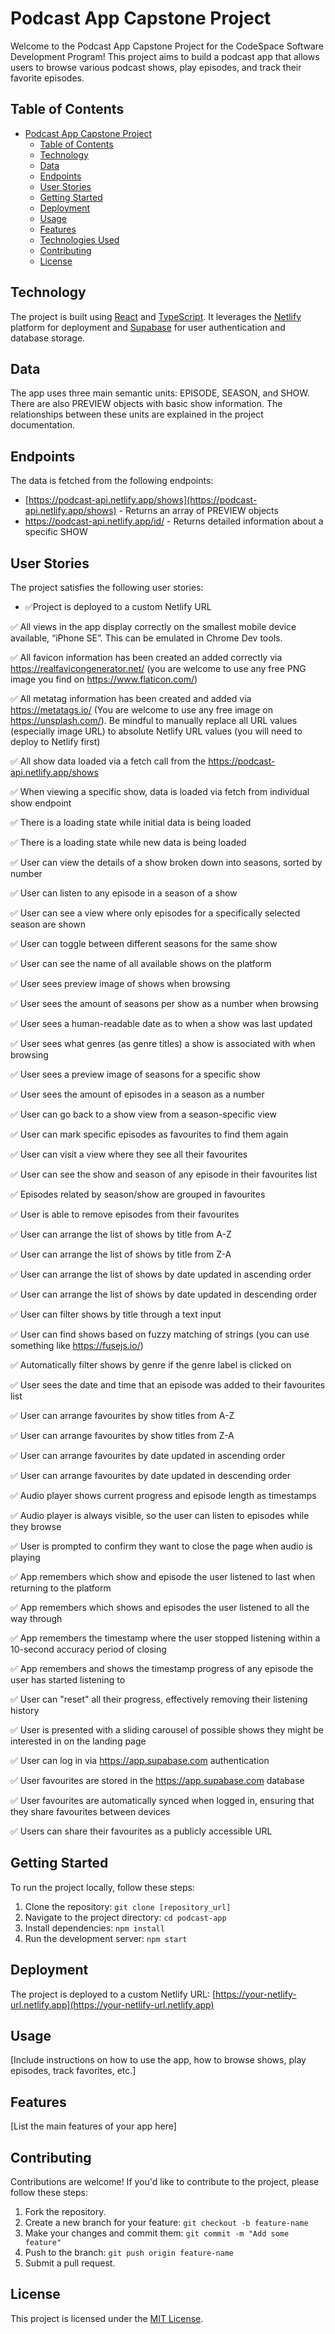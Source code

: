 # Podcast App Capstone Project

Welcome to the Podcast App Capstone Project for the CodeSpace Software Development Program! This project aims to build a podcast app that allows users to browse various podcast shows, play episodes, and track their favorite episodes.

## Table of Contents

- [Podcast App Capstone Project](#podcast-app-capstone-project)
  - [Table of Contents](#table-of-contents)
  - [Technology](#technology)
  - [Data](#data)
  - [Endpoints](#endpoints)
  - [User Stories](#user-stories)
  - [Getting Started](#getting-started)
  - [Deployment](#deployment)
  - [Usage](#usage)
  - [Features](#features)
  - [Technologies Used](#technologies-used)
  - [Contributing](#contributing)
  - [License](#license)

## Technology

The project is built using [React](https://reactjs.org/) and [TypeScript](https://www.typescriptlang.org/). It leverages the [Netlify](https://www.netlify.com/) platform for deployment and [Supabase](https://supabase.io/) for user authentication and database storage.

## Data

The app uses three main semantic units: EPISODE, SEASON, and SHOW. There are also PREVIEW objects with basic show information. The relationships between these units are explained in the project documentation.

## Endpoints

The data is fetched from the following endpoints:

- [https://podcast-api.netlify.app/shows](https://podcast-api.netlify.app/shows) - Returns an array of PREVIEW objects
- [https://podcast-api.netlify.app/id/<ID>](https://podcast-api.netlify.app/id/<ID>) - Returns detailed information about a specific SHOW

## User Stories

The project satisfies the following user stories:

- ✅Project is deployed to a custom Netlify URL

✅ All views in the app display correctly on the smallest mobile device available, “iPhone SE”. This can be emulated in Chrome Dev tools.

✅ All favicon information has been created an added correctly via https://realfavicongenerator.net/ (you are welcome to use any free PNG image you find on https://www.flaticon.com/)

✅ All metatag information has been created and added via https://metatags.io/ (You are welcome to use any free image on https://unsplash.com/). Be mindful to manually replace all URL values (especially image URL) to absolute Netlify URL values (you will need to deploy to Netlify first)

✅ All show data loaded via a fetch call from the https://podcast-api.netlify.app/shows

✅ When viewing a specific show, data is loaded via fetch from individual show endpoint

✅ There is a loading state while initial data is being loaded

✅ There is a loading state while new data is being loaded

✅ User can view the details of a show broken down into seasons, sorted by number

✅ User can listen to any episode in a season of a show

✅ User can see a view where only episodes for a specifically selected season are shown

✅ User can toggle between different seasons for the same show

✅ User can see the name of all available shows on the platform

✅ User sees preview image of shows when browsing

✅ User sees the amount of seasons per show as a number when browsing

✅ User sees a human-readable date as to when a show was last updated

✅ User sees what genres (as genre titles) a show is associated with when browsing

✅ User sees a preview image of seasons for a specific show

✅ User sees the amount of episodes in a season as a number

✅ User can go back to a show view from a season-specific view

✅ User can mark specific episodes as favourites to find them again

✅ User can visit a view where they see all their favourites

✅ User can see the show and season of any episode in their favourites list

✅ Episodes related by season/show are grouped in favourites

✅ User is able to remove episodes from their favourites

✅ User can arrange the list of shows by title from A-Z

✅ User can arrange the list of shows by title from Z-A

✅ User can arrange the list of shows by date updated in ascending order

✅ User can arrange the list of shows by date updated in descending order

✅ User can filter shows by title through a text input

✅ User can find shows based on fuzzy matching of strings (you can use something like https://fusejs.io/)

✅ Automatically filter shows by genre if the genre label is clicked on

✅ User sees the date and time that an episode was added to their favourites list

✅ User can arrange favourites by show titles from A-Z

✅ User can arrange favourites by show titles from Z-A

✅ User can arrange favourites by date updated in ascending order

✅ User can arrange favourites by date updated in descending order

✅ Audio player shows current progress and episode length as timestamps

✅ Audio player is always visible, so the user can listen to episodes while they browse

✅ User is prompted to confirm they want to close the page when audio is playing

✅ App remembers which show and episode the user listened to last when returning to the platform

✅ App remembers which shows and episodes the user listened to all the way through

✅ App remembers the timestamp where the user stopped listening within a 10-second accuracy period of closing

✅ App remembers and shows the timestamp progress of any episode the user has started listening to

✅ User can "reset" all their progress, effectively removing their listening history

✅ User is presented with a sliding carousel of possible shows they might be interested in on the landing page

✅ User can log in via https://app.supabase.com authentication

✅ User favourites are stored in the https://app.supabase.com database

✅ User favourites are automatically synced when logged in, ensuring that they share favourites between devices

✅ Users can share their favourites as a publicly accessible URL

## Getting Started

To run the project locally, follow these steps:

1. Clone the repository: `git clone [repository_url]`
2. Navigate to the project directory: `cd podcast-app`
3. Install dependencies: `npm install`
4. Run the development server: `npm start`

## Deployment

The project is deployed to a custom Netlify URL: [https://your-netlify-url.netlify.app](https://your-netlify-url.netlify.app)

## Usage

[Include instructions on how to use the app, how to browse shows, play episodes, track favorites, etc.]

## Features

[List the main features of your app here]

## Contributing

Contributions are welcome! If you'd like to contribute to the project, please follow these steps:

1. Fork the repository.
2. Create a new branch for your feature: `git checkout -b feature-name`
3. Make your changes and commit them: `git commit -m "Add some feature"`
4. Push to the branch: `git push origin feature-name`
5. Submit a pull request.

## License

This project is licensed under the [MIT License](LICENSE).
